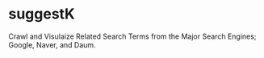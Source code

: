 # suggestK
Crawl and Visulaize Related Search Terms from the Major Search Engines; Google, Naver, and Daum.

